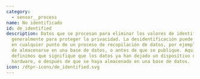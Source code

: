 ```yaml
---
category: 
  - sensor__process
name: No identificado
id: de_identified
description: Datos que se procesan para eliminar los valores de identificación,
  generalmente para proteger la privacidad. La desidentificación puede ocurrir
  en cualquier punto de un proceso de recopilación de datos, por ejemplo, antes
  de almacenarse en una base de datos, o antes de que se publique. Aquí
  definimos que signifique que los datos ya han dejado un dispositivo de
  hardware, o después de que se haya almacenado en una base de datos.
icon: /dtpr-icons/de_identified.svg
---
```

